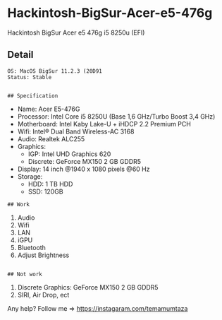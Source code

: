 # Hackintosh-BigSur-Acer-e5-476g
Hackintosh BigSur Acer e5 476g i5 8250u (EFI)


## Detail
```
OS: MacOS BigSur 11.2.3 (20D91
Status: Stable


## Specification
```
- Name: Acer E5-476G
- Processor: Intel Core i5 8250U (Base 1,6 GHz/Turbo Boost 3,4 GHz)
- Motherboard: Intel Kaby Lake-U + iHDCP 2.2 Premium PCH
- Wifi: Intel® Dual Band Wireless-AC 3168
- Audio: Realtek ALC255
- Graphics: 
  * IGP: Intel UHD Graphics 620
  * Discrete: GeForce MX150 2 GB GDDR5
- Display: 14 inch @1940 x 1080 pixels @60 Hz
- Storage:
  * HDD: 1 TB HDD
  * SSD: 120GB
```
## Work
```
1. Audio
2. Wifi
3. LAN
4. iGPU
5. Bluetooth
6. Adjust Brightness

```

## Not work
```
1. Discrete Graphics: GeForce MX150 2 GB GDDR5
2. SIRI, Air Drop, ect

Any help? Follow me => https://instagaram.com/temamumtaza

